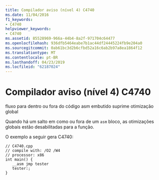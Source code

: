 ```yaml
---
title: Compilador aviso (nível 4) C4740
ms.date: 11/04/2016
f1_keywords:
- C4740
helpviewer_keywords:
- C4740
ms.assetid: 85528969-966a-44b4-8a2f-971704c64477
ms.openlocfilehash: 936dfb5464eabe7b1ac44df24445224fb9e204a0
ms.sourcegitcommit: 0ab61bc3d2b6cfbd52a16c6ab2b97a8ea1864f12
ms.translationtype: MT
ms.contentlocale: pt-BR
ms.lasthandoff: 04/23/2019
ms.locfileid: "62187024"
---
```

# <a name="compiler-warning-level-4-c4740"></a>Compilador aviso (nível 4) C4740

fluxo para dentro ou fora do código asm embutido suprime otimização global

Quando há um salto em como ou fora de um `asm` bloco, as otimizações globais estão desabilitadas para a função.

O exemplo a seguir gera C4740:

```
// C4740.cpp
// compile with: /O2 /W4
// processor: x86
int main() {
   __asm jmp tester
   tester:;
}
```